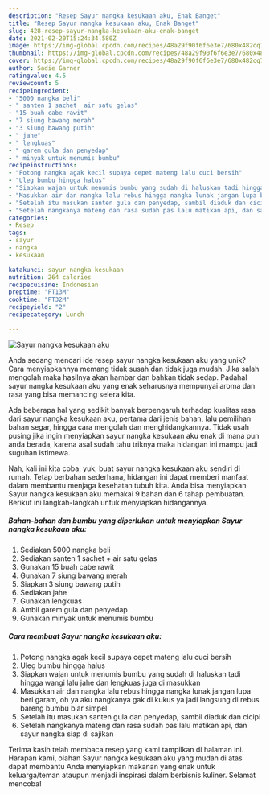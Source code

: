 ```yaml
---
description: "Resep Sayur nangka kesukaan aku, Enak Banget"
title: "Resep Sayur nangka kesukaan aku, Enak Banget"
slug: 428-resep-sayur-nangka-kesukaan-aku-enak-banget
date: 2021-02-20T15:24:34.580Z
image: https://img-global.cpcdn.com/recipes/48a29f90f6f6e3e7/680x482cq70/sayur-nangka-kesukaan-aku-foto-resep-utama.jpg
thumbnail: https://img-global.cpcdn.com/recipes/48a29f90f6f6e3e7/680x482cq70/sayur-nangka-kesukaan-aku-foto-resep-utama.jpg
cover: https://img-global.cpcdn.com/recipes/48a29f90f6f6e3e7/680x482cq70/sayur-nangka-kesukaan-aku-foto-resep-utama.jpg
author: Sadie Garner
ratingvalue: 4.5
reviewcount: 5
recipeingredient:
- "5000 nangka beli"
- " santen 1 sachet  air satu gelas"
- "15 buah cabe rawit"
- "7 siung bawang merah"
- "3 siung bawang putih"
- " jahe"
- " lengkuas"
- " garem gula dan penyedap"
- " minyak untuk menumis bumbu"
recipeinstructions:
- "Potong nangka agak kecil supaya cepet mateng lalu cuci bersih"
- "Uleg bumbu hingga halus"
- "Siapkan wajan untuk menumis bumbu yang sudah di haluskan tadi hingga wangi lalu jahe dan lengkuas juga di masukkan"
- "Masukkan air dan nangka lalu rebus hingga nangka lunak jangan lupa beri garam, oh ya aku nangkanya gak di kukus ya jadi langsung di rebus bareng bumbu biar simpel"
- "Setelah itu masukan santen gula dan penyedap, sambil diaduk dan cicipi"
- "Setelah nangkanya mateng dan rasa sudah pas lalu matikan api, dan sayur nangka siap di sajikan"
categories:
- Resep
tags:
- sayur
- nangka
- kesukaan

katakunci: sayur nangka kesukaan 
nutrition: 264 calories
recipecuisine: Indonesian
preptime: "PT13M"
cooktime: "PT32M"
recipeyield: "2"
recipecategory: Lunch

---
```



![Sayur nangka kesukaan aku](https://img-global.cpcdn.com/recipes/48a29f90f6f6e3e7/680x482cq70/sayur-nangka-kesukaan-aku-foto-resep-utama.jpg)

Anda sedang mencari ide resep sayur nangka kesukaan aku yang unik? Cara menyiapkannya memang tidak susah dan tidak juga mudah. Jika salah mengolah maka hasilnya akan hambar dan bahkan tidak sedap. Padahal sayur nangka kesukaan aku yang enak seharusnya mempunyai aroma dan rasa yang bisa memancing selera kita.

Ada beberapa hal yang sedikit banyak berpengaruh terhadap kualitas rasa dari sayur nangka kesukaan aku, pertama dari jenis bahan, lalu pemilihan bahan segar, hingga cara mengolah dan menghidangkannya. Tidak usah pusing jika ingin menyiapkan sayur nangka kesukaan aku enak di mana pun anda berada, karena asal sudah tahu triknya maka hidangan ini mampu jadi suguhan istimewa.




Nah, kali ini kita coba, yuk, buat sayur nangka kesukaan aku sendiri di rumah. Tetap berbahan sederhana, hidangan ini dapat memberi manfaat dalam membantu menjaga kesehatan tubuh kita. Anda bisa menyiapkan Sayur nangka kesukaan aku memakai 9 bahan dan 6 tahap pembuatan. Berikut ini langkah-langkah untuk menyiapkan hidangannya.

<!--inarticleads1-->

##### Bahan-bahan dan bumbu yang diperlukan untuk menyiapkan Sayur nangka kesukaan aku:

1. Sediakan 5000 nangka beli
1. Sediakan  santen 1 sachet + air satu gelas
1. Gunakan 15 buah cabe rawit
1. Gunakan 7 siung bawang merah
1. Siapkan 3 siung bawang putih
1. Sediakan  jahe
1. Gunakan  lengkuas
1. Ambil  garem gula dan penyedap
1. Gunakan  minyak untuk menumis bumbu




<!--inarticleads2-->

##### Cara membuat Sayur nangka kesukaan aku:

1. Potong nangka agak kecil supaya cepet mateng lalu cuci bersih
1. Uleg bumbu hingga halus
1. Siapkan wajan untuk menumis bumbu yang sudah di haluskan tadi hingga wangi lalu jahe dan lengkuas juga di masukkan
1. Masukkan air dan nangka lalu rebus hingga nangka lunak jangan lupa beri garam, oh ya aku nangkanya gak di kukus ya jadi langsung di rebus bareng bumbu biar simpel
1. Setelah itu masukan santen gula dan penyedap, sambil diaduk dan cicipi
1. Setelah nangkanya mateng dan rasa sudah pas lalu matikan api, dan sayur nangka siap di sajikan




Terima kasih telah membaca resep yang kami tampilkan di halaman ini. Harapan kami, olahan Sayur nangka kesukaan aku yang mudah di atas dapat membantu Anda menyiapkan makanan yang enak untuk keluarga/teman ataupun menjadi inspirasi dalam berbisnis kuliner. Selamat mencoba!
